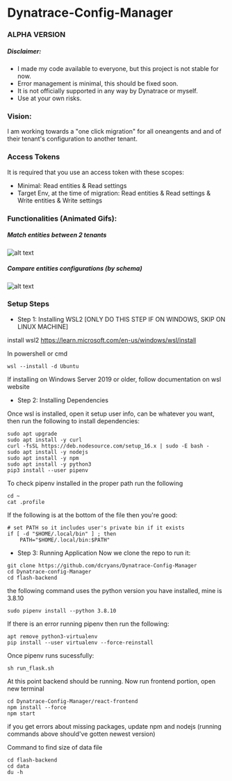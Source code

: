 # Dynatrace-Config-Manager

### ALPHA VERSION

##### Disclaimer:

* I made my code available to everyone, but this project is not stable for now.
* Error management is minimal, this should be fixed soon.
* It is not officially supported in any way by Dynatrace or myself.
* Use at your own risks.

### Vision:
I am working towards a "one click migration" for all oneangents and and of their tenant's configuration to another tenant.

### Access Tokens
It is required that you use an access token with these scopes:
* Minimal: Read entities & Read settings
* Target Env, at the time of migration: Read entities & Read settings & Write entities & Write settings

### Functionalities (Animated Gifs):

##### Match entities between 2 tenants
![alt text](https://github.com/dcryans/Dynatrace-Config-Manager/blob/master/entityFilter_2.gif "Match entities between 2 tenants")

##### Compare entities configurations (by schema)
![alt text](https://github.com/dcryans/Dynatrace-Config-Manager/blob/master/Pre-Migrate_v1.gif "Compare entities configurations")


### Setup Steps <a name = "setup-steps"></a>


* Step 1: Installing WSL2 [ONLY DO THIS STEP IF ON WINDOWS, SKIP ON LINUX MACHINE]

install wsl2 https://learn.microsoft.com/en-us/windows/wsl/install

In powershell or cmd
```
wsl --install -d Ubuntu
```

If installing on Windows Server 2019 or older, follow documentation on wsl website


* Step 2: Installing Dependencies

Once wsl is installed, open it setup user info, can be whatever you want, then run the following to install dependencies:
```
sudo apt upgrade
sudo apt install -y curl
curl -fsSL https://deb.nodesource.com/setup_16.x | sudo -E bash -
sudo apt install -y nodejs
sudo apt install -y npm
sudo apt install -y python3
pip3 install --user pipenv
```


To check pipenv installed in the proper path run the following
```
cd ~
cat .profile
```

If the following is at the bottom of the file then you're good:
```
# set PATH so it includes user's private bin if it exists
if [ -d "$HOME/.local/bin" ] ; then
    PATH="$HOME/.local/bin:$PATH"
```


* Step 3: Running Application
Now we clone the repo to run it:
```
git clone https://github.com/dcryans/Dynatrace-Config-Manager
cd Dynatrace-config-Manager
cd flash-backend
```

the following command uses the python version you have installed, mine is 3.8.10
```
sudo pipenv install --python 3.8.10 
```

If there is an error running pipenv then run the following:
```
apt remove python3-virtualenv
pip install --user virtualenv --force-reinstall
```

Once pipenv runs sucessfully:
```
sh run_flask.sh
```


At this point backend should be running. Now run frontend portion, open new terminal
```
cd Dynatrace-Config-Manager/react-frontend
npm install --force
npm start
```

if you get errors about missing packages, update npm and nodejs (running commands above should've gotten newest version)


Command to find size of data file
```
cd flash-backend
cd data
du -h
```


